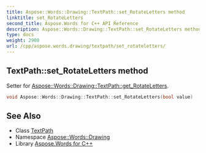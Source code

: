 ```yaml
---
title: Aspose::Words::Drawing::TextPath::set_RotateLetters method
linktitle: set_RotateLetters
second_title: Aspose.Words for C++ API Reference
description: Aspose::Words::Drawing::TextPath::set_RotateLetters method. Setter for Aspose::Words::Drawing::TextPath::get_RotateLetters in C++.
type: docs
weight: 2900
url: /cpp/aspose.words.drawing/textpath/set_rotateletters/
---
```

## TextPath::set_RotateLetters method


Setter for [Aspose::Words::Drawing::TextPath::get_RotateLetters](../get_rotateletters/).

```cpp
void Aspose::Words::Drawing::TextPath::set_RotateLetters(bool value)
```

## See Also

* Class [TextPath](../)
* Namespace [Aspose::Words::Drawing](../../)
* Library [Aspose.Words for C++](../../../)
